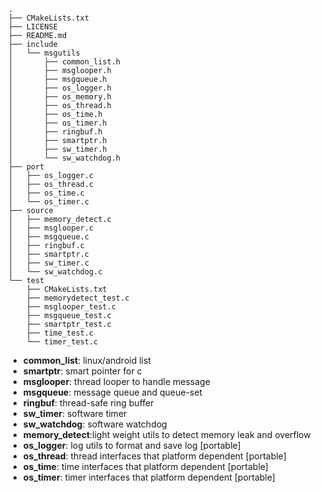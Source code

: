 ```
.
├── CMakeLists.txt
├── LICENSE
├── README.md
├── include
│   └── msgutils
│       ├── common_list.h
│       ├── msglooper.h
│       ├── msgqueue.h
│       ├── os_logger.h
│       ├── os_memory.h
│       ├── os_thread.h
│       ├── os_time.h
│       ├── os_timer.h
│       ├── ringbuf.h
│       ├── smartptr.h
│       ├── sw_timer.h
│       └── sw_watchdog.h
├── port
│   ├── os_logger.c
│   ├── os_thread.c
│   ├── os_time.c
│   └── os_timer.c
├── source
│   ├── memory_detect.c
│   ├── msglooper.c
│   ├── msgqueue.c
│   ├── ringbuf.c
│   ├── smartptr.c
│   ├── sw_timer.c
│   └── sw_watchdog.c
└── test
    ├── CMakeLists.txt
    ├── memorydetect_test.c
    ├── msglooper_test.c
    ├── msgqueue_test.c
    ├── smartptr_test.c
    ├── time_test.c
    └── timer_test.c
```

- **common_list**:  linux/android list
- **smartptr**:     smart pointer for c
- **msglooper**:    thread looper to handle message
- **msgqueue**:     message queue and queue-set
- **ringbuf**:      thread-safe ring buffer
- **sw_timer**:     software timer
- **sw_watchdog**:  software watchdog
- **memory_detect**:light weight utils to detect memory leak and overflow
- **os_logger**:    log utils to format and save log [portable]
- **os_thread**:    thread interfaces that platform dependent [portable]
- **os_time**:      time interfaces that platform dependent [portable]
- **os_timer**:     timer interfaces that platform dependent [portable]

